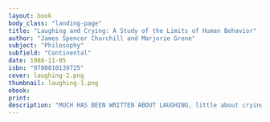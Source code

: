 ```yaml
---
layout: book
body_class: "landing-page"
title: "Laughing and Crying: A Study of the Limits of Human Behavior"
author: "James Spencer Churchill and Marjorie Grene"
subject: "Philosophy"
subfield: "Continental"
date: 1988-11-05
isbn: "9780810139725"
cover: laughing-2.png
thumbnail: laughing-1.png
ebook:
print:
description: "MUCH HAS BEEN WRITTEN ABOUT LAUGHING, little about crying. The theme laughing and crying is among the exceptions. This asymmetrical division of interests in an obviously symmetrical association of phenomena has traditional grounds. Neither laughing nor crying itself was a matter of discussion, but its motive, not the form of expression in its singularity compared to other forms of expression such as speech, gesture, and expressive movement, but its occasion. For the most part, theoretical writers have directed their attention to the question of what we laugh at and why we cry, toward the aesthetic and psychological laws of the amusing and the sad, the comic and the tragic. In their studies, laughing and crying played the role of indicators which report the course of a reaction. Their analysis is concerned with the reaction and treats the indicators only as means."
---
```

